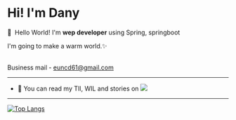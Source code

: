 # Hi! I'm Dany

<p>
  👋&nbsp; Hello World! I'm <b>wep developer</b> using Spring, springboot <br/>
  
  I'm going to make a warm world.✨ <br/><br/>
  
  Business mail - euncd61@gmail.com
 
</p>


***
- 🌱 You can read my TIl, WIL and stories on <a href="https://danykde0til.tistory.com/" target="_blank"><img src="https://camo.githubusercontent.com/7b23e15954e11bb3021bcce04bf25a7e4245d0338432f2e562a8b3e64c557fec/68747470733a2f2f696d672e736869656c64732e696f2f62616467652f56656c6f672d3230633939373f7374796c653d706c6173746963266c6f676f3d56696d656f266c6f676f436f6c6f723d7768697465" data-canonical-src="https://img.shields.io/badge/Velog-20c997?style=plastic&amp;logo=Vimeo&amp;logoColor=white" style="max-width: 100%;"/></a>

***
[![Top Langs](https://github-readme-stats.vercel.app/api/top-langs/?username=daeun0725&langs_count=10&layout=compact&theme=dark)](https://github.com/daeun0725)
